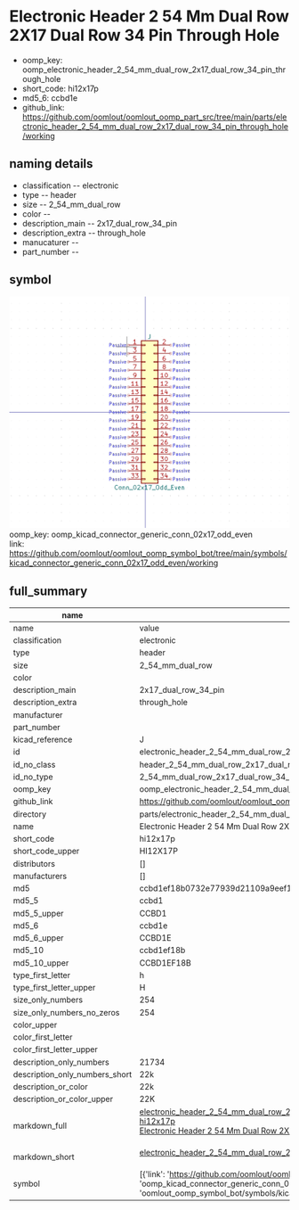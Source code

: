 # Electronic Header 2 54 Mm Dual Row 2X17 Dual Row 34 Pin Through Hole

  
* oomp_key: oomp_electronic_header_2_54_mm_dual_row_2x17_dual_row_34_pin_through_hole 
* short_code: hi12x17p
* md5_6: ccbd1e  
* github_link: https://github.com/oomlout/oomlout_oomp_part_src/tree/main/parts/electronic_header_2_54_mm_dual_row_2x17_dual_row_34_pin_through_hole/working  
## naming details
* classification -- electronic
* type -- header
* size -- 2_54_mm_dual_row
* color -- 
* description_main -- 2x17_dual_row_34_pin
* description_extra -- through_hole
* manucaturer -- 
* part_number -- 



## symbol

![](symbol/0/working/working_600.png)  
oomp_key: oomp_kicad_connector_generic_conn_02x17_odd_even  
link: https://github.com/oomlout/oomlout_oomp_symbol_bot/tree/main/symbols/kicad_connector_generic_conn_02x17_odd_even/working  


## full_summary
| name | value | 
| --- | --- | 
| name | value | 
| classification | electronic | 
| type | header | 
| size | 2_54_mm_dual_row | 
| color |  | 
| description_main | 2x17_dual_row_34_pin | 
| description_extra | through_hole | 
| manufacturer |  | 
| part_number |  | 
| kicad_reference | J | 
| id | electronic_header_2_54_mm_dual_row_2x17_dual_row_34_pin_through_hole | 
| id_no_class | header_2_54_mm_dual_row_2x17_dual_row_34_pin_through_hole | 
| id_no_type | 2_54_mm_dual_row_2x17_dual_row_34_pin_through_hole | 
| oomp_key | oomp_electronic_header_2_54_mm_dual_row_2x17_dual_row_34_pin_through_hole | 
| github_link | https://github.com/oomlout/oomlout_oomp_part_src/tree/main/parts/electronic_header_2_54_mm_dual_row_2x17_dual_row_34_pin_through_hole/working | 
| directory | parts/electronic_header_2_54_mm_dual_row_2x17_dual_row_34_pin_through_hole | 
| name | Electronic Header 2 54 Mm Dual Row 2X17 Dual Row 34 Pin Through Hole | 
| short_code | hi12x17p | 
| short_code_upper | HI12X17P | 
| distributors | [] | 
| manufacturers | [] | 
| md5 | ccbd1ef18b0732e77939d21109a9eef1 | 
| md5_5 | ccbd1 | 
| md5_5_upper | CCBD1 | 
| md5_6 | ccbd1e | 
| md5_6_upper | CCBD1E | 
| md5_10 | ccbd1ef18b | 
| md5_10_upper | CCBD1EF18B | 
| type_first_letter | h | 
| type_first_letter_upper | H | 
| size_only_numbers | 254 | 
| size_only_numbers_no_zeros | 254 | 
| color_upper |  | 
| color_first_letter |  | 
| color_first_letter_upper |  | 
| description_only_numbers | 21734 | 
| description_only_numbers_short | 22k | 
| description_or_color | 22k | 
| description_or_color_upper | 22K | 
| markdown_full | [electronic_header_2_54_mm_dual_row_2x17_dual_row_34_pin_through_hole](https://github.com/oomlout/oomlout_oomp_part_src/tree/main/parts/electronic_header_2_54_mm_dual_row_2x17_dual_row_34_pin_through_hole/working)<br>[hi12x17p](https://github.com/oomlout/oomlout_oomp_part_src/tree/main/parts/electronic_header_2_54_mm_dual_row_2x17_dual_row_34_pin_through_hole/working)<br>[Electronic Header 2 54 Mm Dual Row 2X17 Dual Row 34 Pin Through Hole](https://github.com/oomlout/oomlout_oomp_part_src/tree/main/parts/electronic_header_2_54_mm_dual_row_2x17_dual_row_34_pin_through_hole/working)<br><br> | 
| markdown_short | [electronic_header_2_54_mm_dual_row_2x17_dual_row_34_pin_through_hole](https://github.com/oomlout/oomlout_oomp_part_src/tree/main/parts/electronic_header_2_54_mm_dual_row_2x17_dual_row_34_pin_through_hole/working)<br><br> | 
| symbol | [{'link': 'https://github.com/oomlout/oomlout_oomp_symbol_bot/tree/main/symbols/kicad_connector_generic_conn_02x17_odd_even', 'oomp_key': 'oomp_kicad_connector_generic_conn_02x17_odd_even', 'directory': 'oomlout_oomp_symbol_bot/symbols/kicad_connector_generic_conn_02x17_odd_even//working/working.kicad_sym'}] | 
